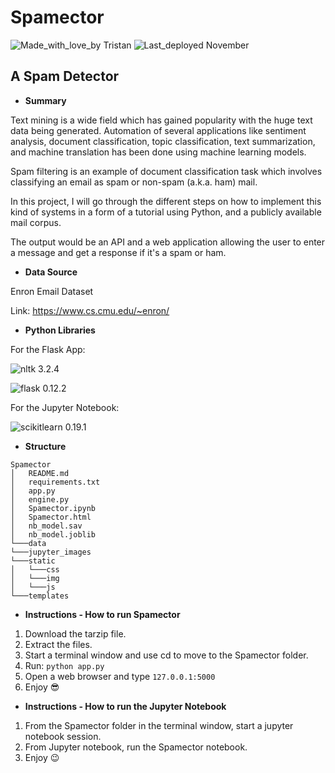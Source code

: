 # Spamector
![Made_with_love_by Tristan](https://img.shields.io/badge/Made_with_love_by-Tristan-orange.svg) ![Last_deployed November](https://img.shields.io/badge/Last_deployed-November-green.svg)
## A Spam Detector

- **Summary**

Text mining is a wide field which has gained popularity with the huge text data being generated. 
Automation of several applications like sentiment analysis, document classification, topic classification, text summarization, and machine translation has been done using machine learning models.

Spam filtering is an example of document classification task which involves classifying an email as spam or non-spam (a.k.a. ham) mail.

In this project, I will go through the different steps on how to implement this kind of systems in a form of a tutorial using Python, and a publicly available mail corpus.

The output would be an API and a web application allowing the user to enter a message and get a response if it's a spam or ham.


- **Data Source**

Enron Email Dataset

Link: https://www.cs.cmu.edu/~enron/


- **Python Libraries**

For the Flask App:

![nltk 3.2.4](https://img.shields.io/badge/nltk-3.2.4-green.svg)

![flask 0.12.2](https://img.shields.io/badge/flask-0.12.2-green.svg)

For the Jupyter Notebook:

![scikitlearn 0.19.1](https://img.shields.io/badge/scikitlearn-0.19.1-green.svg)

	
- **Structure**

```
Spamector
│	README.md
│	requirements.txt
│	app.py 
│	engine.py
│	Spamector.ipynb 
│	Spamector.html
│	nb_model.sav
│	nb_model.joblib
└───data
└───jupyter_images
└───static
│   └───css
│   └───img
│   └───js  
└───templates
```


- **Instructions - How to run Spamector**

1. Download the tarzip file.  
2. Extract the files.  
3. Start a terminal window and use cd to move to the Spamector folder.  
4. Run: `python app.py`
5. Open a web browser and type `127.0.0.1:5000`
6. Enjoy 😎


- **Instructions - How to run the Jupyter Notebook**

1. From the Spamector folder in the terminal window, start a jupyter notebook session.  
2. From Jupyter notebook, run the Spamector notebook.
3. Enjoy 😉
